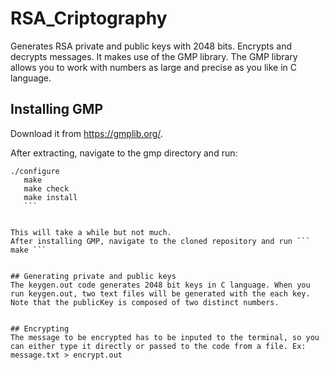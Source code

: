 # RSA_Criptography

Generates RSA private and public keys with 2048 bits. Encrypts and decrypts messages.
It makes use of the GMP library. The GMP library allows you to work with numbers as large and precise as you like in C language. 

## Installing GMP
 Download it from https://gmplib.org/.

 After extracting, navigate to the gmp directory and run:
 
 ``` 
 ./configure
	make
	make check
	make install 
	```


This will take a while but not much.
After installing GMP, navigate to the cloned repository and run ``` make ```


## Generating private and public keys
The keygen.out code generates 2048 bit keys in C language. When you run keygen.out, two text files will be generated with the each key. Note that the publicKey is composed of two distinct numbers. 


## Encrypting
The message to be encrypted has to be inputed to the terminal, so you can either type it directly or passed to the code from a file. Ex:
message.txt > encrypt.out